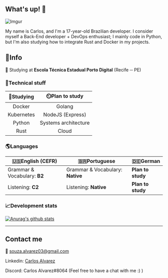
## What's up! :wave:

![Imgur](https://i.imgur.com/Lxifo4a.png)

My name is Carlos, and I'm a 17-year-old Brazilian developer. I consider myself a Back-End developer + DevOps enthusiast; I mainly code in Python, but I'm also studying how to integrate Rust and Docker in my projects.

## :blue_book:Info

:school: Studying at **Escola Técnica Estadual Porto Digital** (Recife ─ PE)

### :robot:Technical stuff

| :book:Studying | :timer_clock:Plan to study |
| :------------: | :------------------------: |
|     Docker     |           Golang           |
|   Kubernetes   |      NodeJS (Express)      |
|     Python     |    Systems architecture    |
|      Rust      |           Cloud            |

### :earth_americas:Languages

| :us:English (CEFR)           | :brazil:Portuguese               | :de:German        |
| ---------------------------- | -------------------------------- | ----------------- |
| Grammar & Vocabulary: **B2** | Grammar & Vocabulary: **Native** | **Plan to study** |
| Listening: **C2**            | Listening: **Native**            | **Plan to study** |

### :chart_with_upwards_trend:Development stats

[![Anurag's github stats](https://github-readme-stats.vercel.app/api?username=CarlosSMA&theme=radical&show_icons=true)](https://github.com/anuraghazra/github-readme-stats)

---

## Contact me

:e-mail: souza.alvarez03@gmail.com

Linkedin: [Carlos Alvarez](https://linkedin.com/in/carlos-eduardo-alvarez)

Discord: Carlos Alvarez#8064 (Feel free to have a chat with me :) )

